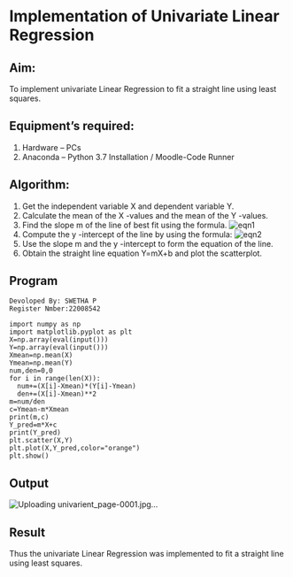 # Implementation of Univariate Linear Regression
## Aim:
To implement univariate Linear Regression to fit a straight line using least squares.
## Equipment’s required:
1.	Hardware – PCs
2.	Anaconda – Python 3.7 Installation / Moodle-Code Runner
## Algorithm:
1.	Get the independent variable X and dependent variable Y.
2.	Calculate the mean of the X -values and the mean of the Y -values.
3.	Find the slope m of the line of best fit using the formula.
 ![eqn1](./eq1.jpg)
4.	Compute the y -intercept of the line by using the formula:
![eqn2](./eq2.jpg)  
5.	Use the slope m and the y -intercept to form the equation of the line.
6.	Obtain the straight line equation Y=mX+b and plot the scatterplot.
## Program
```
Devoloped By: SWETHA P
Register Nmber:22008542

import numpy as np
import matplotlib.pyplot as plt
X=np.array(eval(input()))
Y=np.array(eval(input()))
Xmean=np.mean(X)
Ymean=np.mean(Y)
num,den=0,0
for i in range(len(X)):
  num+=(X[i]-Xmean)*(Y[i]-Ymean)
  den+=(X[i]-Xmean)**2
m=num/den
c=Ymean-m*Xmean
print(m,c)
Y_pred=m*X+c
print(Y_pred)
plt.scatter(X,Y)
plt.plot(X,Y_pred,color="orange")
plt.show()

```
## Output
![Uploading univarient_page-0001.jpg…]()


## Result

Thus the univariate Linear Regression was implemented to fit a straight line using least squares.
